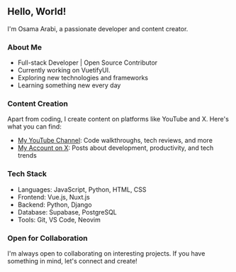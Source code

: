 ## Hello, World!

I'm Osama Arabi, a passionate developer and content creator.

### About Me

- Full-stack Developer | Open Source Contributor
- Currently working on VuetifyUI.
- Exploring new technologies and frameworks
- Learning something new every day

### Content Creation

Apart from coding, I create content on platforms like YouTube and X. Here's what you can find:

- [My YouTube Channel](https://www.youtube.com/@SudoerZero): Code walkthroughs, tech reviews, and more
- [My Account on X](https://twitter.com/@SudoerZero): Posts about development, productivity, and tech trends

### Tech Stack

- Languages: JavaScript, Python, HTML, CSS
- Frontend: Vue.js, Nuxt.js
- Backend: Python, Django
- Database: Supabase, PostgreSQL
- Tools: Git, VS Code, Neovim

### Open for Collaboration

I'm always open to collaborating on interesting projects. If you have something in mind, let's connect and create!

